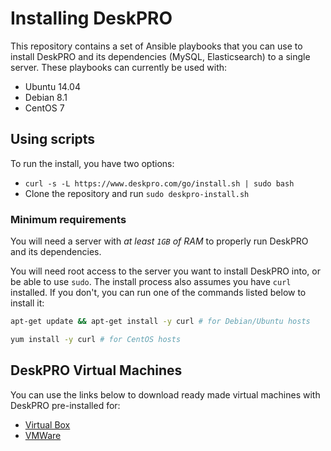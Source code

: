 # Installing DeskPRO

This repository contains a set of Ansible playbooks that you can use to install
DeskPRO and its dependencies (MySQL, Elasticsearch) to a single server. These
playbooks can currently be used with:

* Ubuntu 14.04
* Debian 8.1
* CentOS 7

## Using scripts

To run the install, you have two options:

* `curl -s -L https://www.deskpro.com/go/install.sh | sudo bash`
* Clone the repository and run `sudo deskpro-install.sh`

### Minimum requirements

You will need a server with *at least `1GB` of RAM* to properly run DeskPRO and
its dependencies.

You will need root access to the server you want to install DeskPRO into, or be
able to use `sudo`. The install process also assumes you have `curl` installed.
If you don't, you can run one of the commands listed below to install it:

```bash
apt-get update && apt-get install -y curl # for Debian/Ubuntu hosts
```

```bash
yum install -y curl # for CentOS hosts
```

## DeskPRO Virtual Machines

You can use the links below to download ready made virtual machines with
DeskPRO pre-installed for:

- [Virtual Box](https://s3.eu-central-1.amazonaws.com/deskpro/DeskPRO-Helpdesk-VirtualBox.ova)
- [VMWare](https://s3.eu-central-1.amazonaws.com/deskpro/DeskPRO-Helpdesk-VMWare.zip)
